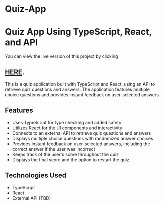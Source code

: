 # Quiz-App
# Quiz App Using TypeScript, React, and API


You can view the live version of this project by clicking
## [HERE](https://unrivaled-tapioca-41459f.netlify.app/).

This is a quiz application built with TypeScript and React, using an API to retrieve quiz questions and answers. The application features multiple choice questions and provides instant feedback on user-selected answers.

## Features

- Uses TypeScript for type checking and added safety
- Utilizes React for the UI components and interactivity
- Connects to an external API to retrieve quiz questions and answers
- Displays multiple choice questions with randomized answer choices
- Provides instant feedback on user-selected answers, including the correct answer if the user was incorrect
- Keeps track of the user's score throughout the quiz
- Displays the final score and the option to restart the quiz

## Technologies Used

- TypeScript  
- React   
- External API (TBD)


